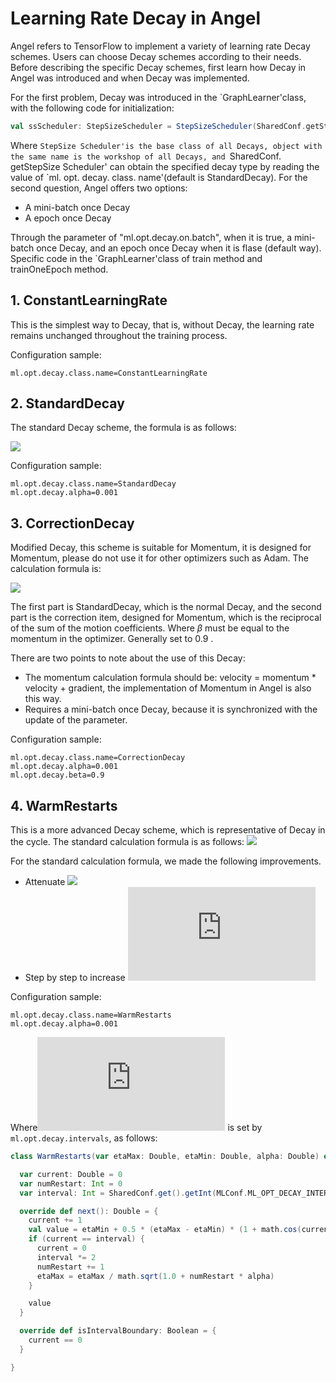 # Learning Rate Decay in Angel

Angel refers to TensorFlow to implement a variety of learning rate Decay schemes. Users can choose Decay schemes according to their needs. Before describing the specific Decay schemes, first learn how Decay in Angel was introduced and when Decay was implemented.

For the first problem, Decay was introduced in the `GraphLearner'class, with the following code for initialization:
```scala
val ssScheduler: StepSizeScheduler = StepSizeScheduler(SharedConf.getStepSizeScheduler, lr0)
```
Where `StepSize Scheduler'is the base class of all Decays, object with the same name is the workshop of all Decays, and `SharedConf. getStepSize Scheduler' can obtain the specified decay type by reading the value of `ml. opt. decay. class. name'(default is StandardDecay).
For the second question, Angel offers two options:
- A mini-batch once Decay
- A epoch once Decay

Through the parameter of "ml.opt.decay.on.batch", when it is true, a mini-batch once Decay, and an epoch once Decay when it is flase (default way). Specific code in the `GraphLearner'class of train method and trainOneEpoch method.

## 1. ConstantLearningRate
This is the simplest way to Decay, that is, without Decay, the learning rate remains unchanged throughout the training process.

Configuration sample:
```
ml.opt.decay.class.name=ConstantLearningRate
```

## 2. StandardDecay
The standard Decay scheme, the formula is as follows:

![](http://latex.codecogs.com/png.latex?lr_{t}=\frac{lr_0}{\sqrt{1+\alpha\cdot%20t}})

Configuration sample:
```
ml.opt.decay.class.name=StandardDecay
ml.opt.decay.alpha=0.001
```
## 3. CorrectionDecay
Modified Decay, this scheme is suitable for Momentum, it is designed for Momentum, please do not use it for other optimizers such as Adam. The calculation formula is:

![](http://latex.codecogs.com/png.latex?lr_{t}=\frac{lr_0}{\sqrt{1+\alpha\cdot%20t}}\cdot\frac{1-\beta}{1-\beta^t})

The first part is StandardDecay, which is the normal Decay, and the second part is the correction item, designed for Momentum, which is the reciprocal of the sum of the motion coefficients. Where $\beta$ must be equal to the momentum in the optimizer. Generally set to 0.9 .

There are two points to note about the use of this Decay:
- The momentum calculation formula should be: velocity = momentum * velocity + gradient, the implementation of Momentum in Angel is also this way.
- Requires a mini-batch once Decay, because it is synchronized with the update of the parameter.

Configuration sample:
```
ml.opt.decay.class.name=CorrectionDecay
ml.opt.decay.alpha=0.001
ml.opt.decay.beta=0.9
```
## 4. WarmRestarts
This is a more advanced Decay scheme, which is representative of Decay in the cycle. The standard calculation formula is as follows:
![](http://latex.codecogs.com/png.latex?lr_t=lr_{min}+\frac{1}{2}\cdot\frac{lr_{max}-lr_{min}}{1+\cos{(\frac{t}{interval}\pi)}})

For the standard calculation formula, we made the following improvements.
- Attenuate ![](http://latex.codecogs.com/png.latex?lr_{max})
- Step by step to increase ![](http://latex.codecogs.com/png.latex?interval)

Configuration sample:
```
ml.opt.decay.class.name=WarmRestarts
ml.opt.decay.alpha=0.001
```

Where![](http://latex.codecogs.com/png.latex?interval) is set by `ml.opt.decay.intervals`, as follows:
```scala
class WarmRestarts(var etaMax: Double, etaMin: Double, alpha: Double) extends StepSizeScheduler {

  var current: Double = 0
  var numRestart: Int = 0
  var interval: Int = SharedConf.get().getInt(MLConf.ML_OPT_DECAY_INTERVALS, 100)

  override def next(): Double = {
    current += 1
    val value = etaMin + 0.5 * (etaMax - etaMin) * (1 + math.cos(current / interval * math.Pi))
    if (current == interval) {
      current = 0
      interval *= 2
      numRestart += 1
      etaMax = etaMax / math.sqrt(1.0 + numRestart * alpha)
    }

    value
  }

  override def isIntervalBoundary: Boolean = {
    current == 0
  }

}
```
